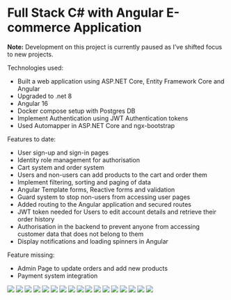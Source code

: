 # Full Stack C# with Angular E-commerce Application

**Note:** Development on this project is currently paused as I’ve shifted focus to new projects.

Technologies used:
- Built a web application using ASP.NET Core, Entity Framework Core and Angular
- Upgraded to .net 8
- Angular 16
- Docker compose setup with Postgres DB
- Implement Authentication using JWT Authentication tokens
- Used Automapper in ASP.NET Core and ngx-bootstrap

Features to date:
- User sign-up and sign-in pages
- Identity role management for authorisation
- Cart system and order system
- Users and non-users can add products to the cart and order them
- Implement filtering, sorting and paging of data
- Angular Template forms, Reactive forms and validation
- Guard system to stop non-users from accessing user pages
- Added routing to the Angular application and secured routes
- JWT token needed for Users to edit account details and retrieve their order history
- Authorisation in the backend to prevent anyone from accessing customer data that does not belong to them
- Display notifications and loading spinners in Angular 

Feature missing:
- Admin Page to update orders and add new products
- Payment system integration

<img src="AppPhotosForReadME/HomePage.png">
<img src="AppPhotosForReadME/HomePageNewRelease.png">
<img src="AppPhotosForReadME/AllWatchPage.png">
<img src="AppPhotosForReadME/BrandPageFilter.png">
<img src="AppPhotosForReadME/Filters.png">
<img src="AppPhotosForReadME/WatchDetailsPage.png">
<img src="AppPhotosForReadME/WatchDetailsPage1.png">
<img src="AppPhotosForReadME/WatchDetailsPage2.png">
<img src="AppPhotosForReadME/SignInPage.png">
<img src="AppPhotosForReadME/SignUpPage.png">
<img src="AppPhotosForReadME/EditAccountPage.png">
<img src="AppPhotosForReadME/MyOrdersPage.png">
<img src="AppPhotosForReadME/ConfirmationPage.png">
<img src="AppPhotosForReadME/EmptyCartPage.png">
<img src="AppPhotosForReadME/CartPage.png">
<img src="AppPhotosForReadME/OrderPage.png">
<img src="AppPhotosForReadME/OrderConformationPage.png">
